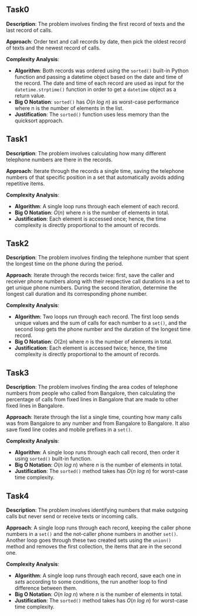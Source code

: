 ## Task0

**Description**: The problem involves finding the first record of texts and the last record of calls.

**Approach**: Order text and call records by date, then pick the oldest record of texts and the newest record of calls.

**Complexity Analysis**:
- **Algorithm**: Both records was ordered using the `sorted()` built-in Python function and passing a datetime object based on the date and time of the record. The date and time of each record are used as input for the `datetime.strptime()` function in order to get a `datetime` object as a return value.
- **Big O Notation**: `sorted()` has $O(n$ $log$ $n)$ as worst-case performance where n is the number of elements in the list.
- **Justification**: The `sorted()` function uses less memory than the quicksort approach.

## Task1

**Description**: The problem involves calculating how many different telephone numbers are there in the records.

**Approach**: Iterate through the records a single time, saving the telephone numbers of that specific position in a set that automatically avoids adding repetitive items.

**Complexity Analysis**:
- **Algorithm**: A single loop runs through each element of each record.
- **Big O Notation**: $O(n)$ where $n$ is the number of elements in total.
- **Justification**: Each element is accessed once; hence, the time complexity is directly proportional to the amount of records.

## Task2

**Description**: The problem involves finding the telephone number that spent the longest time on the phone during the period.

**Approach**: Iterate through the records twice: first, save the caller and receiver phone numbers along with their respective call durations in a set to get unique phone numbers. During the second iteration, determine the longest call duration and its corresponding phone number.

**Complexity Analysis**:
- **Algorithm**: Two loops run through each record. The first loop sends unique values and the sum of calls for each number to a `set()`, and the second loop gets the phone number and the duration of the longest time record.
- **Big O Notation**: $O(2n)$ where $n$ is the number of elements in total.
- **Justification**: Each element is accessed twice; hence, the time complexity is directly proportional to the amount of records.

## Task3

**Description**: The problem involves finding the area codes of telephone numbers from people who called from Bangalore, then calculating the percentage of calls from fixed lines in Bangalore that are made to other fixed lines in Bangalore.

**Approach**: Iterate through the list a single time, counting how many calls was from Bangalore to any number and from Bangalore to Bangalore. It also save fixed line codes and mobile prefixes in a `set()`.

**Complexity Analysis**:
- **Algorithm**: A single loop runs through each call record, then order it using `sorted()` built-in function.
- **Big O Notation**: $O(n$ $log$ $n)$ where $n$ is the number of elements in total.
- **Justification**: The `sorted()` method takes has $O(n$ $log$ $n)$ for worst-case time complexity.

## Task4

**Description**: The problem involves identifying numbers that make outgoing calls but never send or receive texts or incoming calls.

**Approach**: A single loop runs through each record, keeping the caller phone numbers in a `set()` and the not-caller phone numbers in another `set()`. Another loop goes through these two created sets using the `union()` method and removes the first collection, the items that are in the second one.

**Complexity Analysis**:
- **Algorithm**: A single loop runs through each record, save each one in *sets* according to some conditions, the run another loop to find difference between them.
- **Big O Notation**: $O(n$ $log$ $n)$ where $n$ is the number of elements in total.
- **Justification**: The `sorted()` method takes has $O(n$ $log$ $n)$ for worst-case time complexity.
